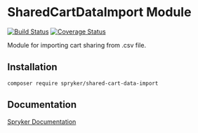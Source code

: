 # SharedCartDataImport Module
[![Build Status](https://travis-ci.org/spryker/shared-cart-data-import.svg)](https://travis-ci.org/spryker/shared-cart-data-import)
[![Coverage Status](https://coveralls.io/repos/github/spryker/shared-cart-data-import/badge.svg)](https://coveralls.io/github/spryker/shared-cart-data-import)

Module for importing cart sharing from .csv file.

## Installation

```
composer require spryker/shared-cart-data-import
```

## Documentation

[Spryker Documentation](https://academy.spryker.com/developing_with_spryker/module_guide/modules.html)
